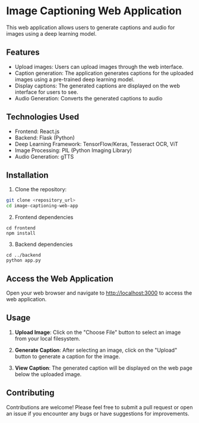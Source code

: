 # Image Captioning Web Application

This web application allows users to generate captions and audio for images using a deep learning model.

## Features

- Upload images: Users can upload images through the web interface.
- Caption generation: The application generates captions for the uploaded images using a pre-trained deep learning model.
- Display captions: The generated captions are displayed on the web interface for users to see.
- Audio Generation: Converts the generated captions to audio 

## Technologies Used

- Frontend: React.js
- Backend: Flask (Python)
- Deep Learning Framework: TensorFlow/Keras, Tesseract OCR, ViT
- Image Processing: PIL (Python Imaging Library)
- Audio Generation: gTTS

## Installation

1. Clone the repository:

```bash
git clone <repository_url>
cd image-captioning-web-app
```
2. Frontend dependencies
```
cd frontend
npm install
```
3. Backend dependencies
```
cd ../backend
python app.py
```
## Access the Web Application

Open your web browser and navigate to [http://localhost:3000](http://localhost:3000) to access the web application.

## Usage

1. **Upload Image**: Click on the "Choose File" button to select an image from your local filesystem.

2. **Generate Caption**: After selecting an image, click on the "Upload" button to generate a caption for the image.

3. **View Caption**: The generated caption will be displayed on the web page below the uploaded image.

## Contributing

Contributions are welcome! Please feel free to submit a pull request or open an issue if you encounter any bugs or have suggestions for improvements.

